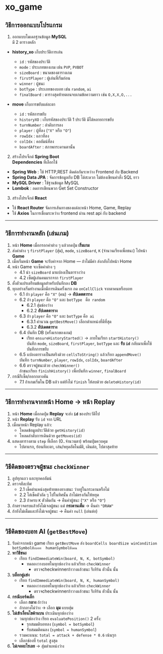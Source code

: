 # xo_game

## วิธีการออกแบบโปรแกรม

1) ออกแบบโมเดลฐานข้อมูล **MySQL**  
มี 2 ตารางหลัก

- **history_xo** เก็บประวัติการเล่น
  - `id` : รหัสของประวัติ  
  - `mode` : ประเภทของเกม เช่น `PVP`, `PVBOT`  
  - `sizeBoard` : ขนาดของตารางเกม  
  - `firstPlayer` : ผู้เล่นที่เริ่มก่อน  
  - `winner` : ผู้ชนะ  
  - `botType` : ประเภทของบอท เช่น `random`, `ai`  
  - `finalBoard` : ตารางสุดท้ายตอนจบเกมข้อความยาว เช่น `O,X,X,O,...`

- **move** เก็บการขยับแต่ละตา
  - `id` : รหัสการขยับ  
  - `historyXO` : เก็บรหัสของประวัติ 1 ประวัติ มีได้หลายการขยับ 
  - `turnNumber` : ลำดับการลง  
  - `player` : ผู้ที่ลง (`"X"` หรือ `"O"`)  
  - `rowIdx` : แถวที่ลง  
  - `colIdx` : คอลัมน์ที่ลง  
  - `boardAfter` : สภาพกระดานตานั้น

2) สร้างโปรเจ็กต์ **Spring Boot**  
**Dependencies** ที่เลือกใช้
- **Spring Web** : ใช้ HTTP,REST ติดต่อกันระหว่าง Frontend กับ Backend  
- **Spring Data JPA** : จัดการข้อมูลกับ DB ได้สะดวก ไม่ต้องเขียนคำสั่ง SQL ยาว  
- **MySQL Driver** : ใช้ฐานข้อมูล MySQL  
- **Lombok** : ลดการเขียนพวก Get Set Constructor

3) สร้างโปรเจ็กต์ **React**
- ใช้ **React Router** จัดการเส้นทางของแต่ละหน้า Home, Game, Replay
- ใช้ **Axios** ในการเชื่อมระหว่าง frontend ผ่าน rest api กับ backend

---

## วิธีการทำงานหลัก (เล่นเกม)

1. หน้า **Home** เมื่อกรอกค่าต่าง ๆ แล้วกดปุ่ม **เริ่มเกม**  
2. ส่งค่าต่าง ๆ `firstPlayer` (สุ่ม), `mode`, `sizeBoard`, `K` (จำนวนเรียงเพื่อชนะ) ไปหน้า **Game**  
3. เมื่อเริ่มหน้า **Game** จะรับค่าจาก Home — ถ้าไม่มีค่า ส่งกลับไปหน้า Home  
4. หน้า Game จะเซ็ตค่าต่าง ๆ  
   - 4.1 นำ `sizeBoard` มาแปลงเป็นตารางว่าง  
   - 4.2 เซ็ตผู้เล่นคนแรกจาก `firstPlayer`  
5. ตั้งตัวแปรเตรียมข้อมูลสำหรับบันทึกลง **DB**  
6. ทุกอย่างเริ่มทำงานเมื่อมีการเดินครั้งแรก กด `onCellClick` จากตาคนหรือบอท
   - 6.1 ถ้า `player` คือ `"X"` (คน) → **อัปเดตตาราง**
   - 6.2 ถ้า `player` คือ `"O"` และ `botType ` คือ` random`
       - 6.2.1 สุ่มช่องว่าง  
       - 6.2.2 **อัปเดตตาราง**
   - 6.3 ถ้า `player` คือ `"O"` และ `botType` คือ` ai`
       - 6.3.1 คำนวณ `getBestMove()` เลือกตำแหน่งที่ดีที่สุด  
       - 6.3.2 **อัปเดตตาราง**
   - 6.4 บันทึก DB (ครั้งแรกของเกม)
       - เรียก `ensureHistoryStarted()` → ภายในเรียก `startHistory()`  
         บันทึก `mode`, `sizeBoard`, `firstPlayer`, `botType` และ **รับ `id`** กลับมาเพื่อใช้บันทึกการขยับ
   - 6.5 แปลงตารางเป็นสตริงด้วย `cellsToString()` แล้วเรียก `appendMove()`  
       บันทึก `turnNumber`, `player`, `rowIdx`, `colIdx`, `boardAfter`
   - 6.6 ตรวจผู้ชนะด้วย `checkWinner()`  
       ถ้าชนะเรียก `finishHistory()` เพื่อบันทึก `winner`, `finalBoard`
7. กรณีรีเซ็ต/ออกกลางคัน
   - 7.1 ถ้าเกมเริ่มใน DB แล้ว แต่ยังไม่ `finish` ให้ลบด้วย `deleteHistory(id)`

---

## วิธีการทำงานจากหน้า Home → หน้า Replay

1. หน้า **Home** เมื่อกดปุ่ม **Replay** จะส่ง **`id`** ของประวัติไป  
2. หน้า **Replay** รับ `id` จาก URL  
3. เมื่อมาหน้า Replay แล้ว:
   - โหลดข้อมูลประวัติด้วย `getHistory(id)`
   - โหลดลำดับการเดินด้วย `getMoves(id)`
4. แสดงตารางตาม `step` ที่เลือก (0..จำนวนตา) พร้อมปุ่มควบคุม  
   - ไปตาแรก, ย้อนทีละตา, เล่น/หยุดอัตโนมัติ, เดินต่อ, ไปตาสุดท้าย

---

## วิธีคิดของตรวจผู้ชนะ `checkWinner`

1. ลูปทุกแถว และทุกคอลัมน์  
2. ตรวจทีละทิศ 
   - 2.1 เช็คตำแหน่งสุดท้ายของทางชนะ ว่าอยู่ในกระดานหรือไม่  
   - 2.2 ไล่เช็คตัวถัด ๆ ไปในทิศนั้น ถ้าไม่ตรงกันให้หยุด  
   - 2.3 ถ้าครบ `K` ตัวติดกัน → คืนค่าผู้ชนะ (`"X"` หรือ `"O"`)
3. ถ้าตรวจครบแล้วยังไม่เจอผู้ชนะ แต่ **กระดานเต็ม** → คืนค่า `"DRAW"`
4. ถ้ายังไม่เต็มและยังไม่เจอผู้ชนะ → คืนค่า `null` (เล่นต่อ)

---

## วิธีคิดของบอท AI (`getBestMove`)
1.  รับค่าจากหน้า game เรียก `getBestMove` ส่ง `boardCells boardSize winCondition botSymbolฝั่งบอท  humanSymbolฝั่งคน`
2. **หาวิธีชนะ**  
   - เรียก `findImmediateWin(board, N, K, botSymbol)`
       - ทดลองวางบอทในทุกช่องว่าง แล้วเรียก `checkWinner`  
		   - ตรวจcheckwinnerถ้าวางแล้วชนะ รีเทิร์น ตัวนั้น นั้น
3. **บล็อกคู่แข่ง**  
   - เรียก `findImmediateWin(board, N, K, humanSymbol)`  
       - ทดลองวางบอทในทุกช่องว่าง แล้วเรียก `checkWinner`
		   - ตรวจcheckwinnerถ้าวางแล้วชนะ รีเทิร์น ตัวนั้น นั้น
4. **กรณีบอร์ดเล็ก**  
   - เลือก **กลาง** ถ้าว่าง  
   - ถ้ากลางไม่ว่าง → เลือก **มุม** แบบสุ่ม
5. **ไม่เข้าเงื่อนไขด้านบน** ประเมินทุกช่องว่าง  
   - วนทุกช่องว่าง เรียก `evaluatePosition()` 2 ครั้ง:
     - รุกสมมติบอทลง (`symbol = botSymbol`)
     - รับสมมติคนลง (`symbol = humanSymbol`)
   - รวมคะแนน: `total = attack + defense * 0.6` เน้นรุก
   - เลือกช่องที่ `total` สูงสุด
6. **ไม่เจออะไรเลย** → สุ่มตำแหน่งว่าง


